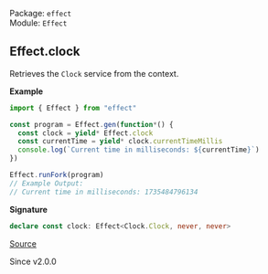 Package: `effect`<br />
Module: `Effect`<br />

## Effect.clock

Retrieves the `Clock` service from the context.

**Example**

```ts
import { Effect } from "effect"

const program = Effect.gen(function*() {
  const clock = yield* Effect.clock
  const currentTime = yield* clock.currentTimeMillis
  console.log(`Current time in milliseconds: ${currentTime}`)
})

Effect.runFork(program)
// Example Output:
// Current time in milliseconds: 1735484796134
```

**Signature**

```ts
declare const clock: Effect<Clock.Clock, never, never>
```

[Source](https://github.com/Effect-TS/effect/tree/main/packages/effect/src/Effect.ts#L6710)

Since v2.0.0